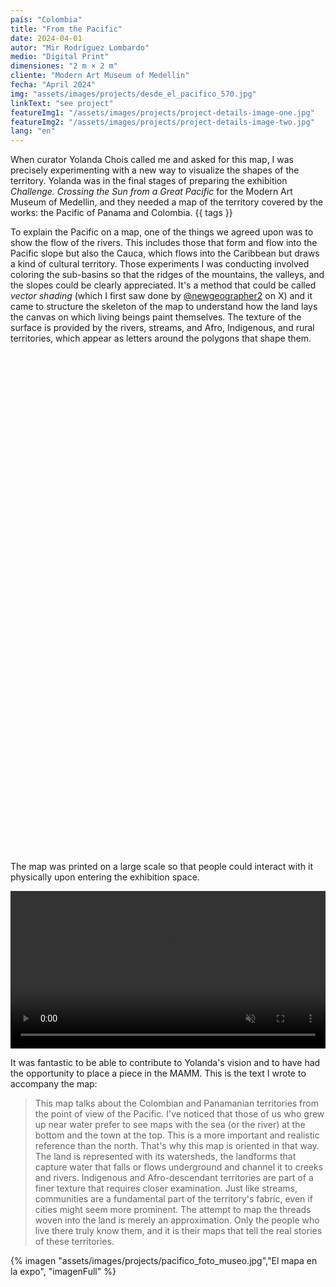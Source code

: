 ```yaml
---
país: "Colombia"
title: "From the Pacific"
date: 2024-04-01
autor: "Mir Rodríguez Lombardo"
medio: "Digital Print"
dimensiones: "2 m × 2 m"
cliente: "Modern Art Museum of Medellin"
fecha: "April 2024"
img: "assets/images/projects/desde_el_pacifico_570.jpg"
linkText: "see project"
featureImg1: "/assets/images/projects/project-details-image-one.jpg"
featureImg2: "/assets/images/projects/project-details-image-two.jpg"
lang: "en"
---
```


  <script src="/assets/js/openseadragon/openseadragon.min.js"></script>

When curator Yolanda Chois called me and asked for this map, I was precisely experimenting with a new way to visualize the shapes of the territory. Yolanda was in the final stages of preparing the exhibition _Challenge. Crossing the Sun from a Great Pacific_ for the Modern Art Museum of Medellin, and they needed a map of the territory covered by the works: the Pacific of Panama and Colombia. {{ tags }}

To explain the Pacific on a map, one of the things we agreed upon was to show the flow of the rivers. This includes those that form and flow into the Pacific slope but also the Cauca, which flows into the Caribbean but draws a kind of cultural territory. Those experiments I was conducting involved coloring the sub-basins so that the ridges of the mountains, the valleys, and the slopes could be clearly appreciated. It's a method that could be called _vector shading_ (which I first saw done by [@newgeographer2](https://x.com/newgeographer2) on X) and it came to structure the skeleton of the map to understand how the land lays the canvas on which living beings paint themselves. The texture of the surface is provided by the rivers, streams, and Afro, Indigenous, and rural territories, which appear as letters around the polygons that shape them.

<div id="pacificoMapaZoom" class="openseadragon" style="width: 800px; height: 800px;"></div>

<script type="text/javascript">
    var viewer = OpenSeadragon({
        id: "pacificoMapaZoom",
        prefixUrl: "/assets/js/openseadragon/images/",
        tileSources: "/mosaicos/pacifico.dzi",
            visibilityRatio: 1.0,

        defaultZoomLevel: 	1,
        minZoomLevel: 0,
        maxZoomLevel:15,
        constrainDuringPan: true,
        showNavigator: true,
    navigatorPosition: "BOTTOM_LEFT",
    });
</script>

The map was printed on a large scale so that people could interact with it physically upon entering the exhibition space.

<video id="mamm" preload="auto" autoplay muted loop width="100%">
<source src="/assets/images/projects/pacifico_mamm.mp4" type="video/mp4">
</video>

It was fantastic to be able to contribute to Yolanda's vision and to have had the opportunity to place a piece in the MAMM. This is the text I wrote to accompany the map:

> This map talks about the Colombian and Panamanian territories from the point of view of the Pacific. I've noticed that those of us who grew up near water prefer to see maps with the sea (or the river) at the bottom and the town at the top. This is a more important and realistic reference than the north. That's why this map is oriented in that way. The land is represented with its watersheds, the landforms that capture water that falls or flows underground and channel it to creeks and rivers. Indigenous and Afro-descendant territories are part of a finer texture that requires closer examination. Just like streams, communities are a fundamental part of the territory's fabric, even if cities might seem more prominent. The attempt to map the threads woven into the land is merely an approximation. Only the people who live there truly know them, and it is their maps that tell the real stories of these territories.

{% imagen "assets/images/projects/pacifico_foto_museo.jpg","El mapa en la expo", "imagenFull" %}
